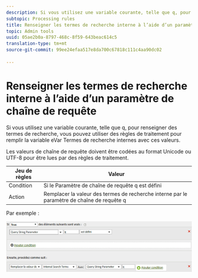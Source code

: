 ```yaml
---
description: Si vous utilisez une variable courante, telle que q, pour renseigner des termes de recherche, vous pouvez utiliser des règles de traitement pour remplir la variable eVar Termes de recherche internes avec ces valeurs.
subtopic: Processing rules
title: Renseigner les termes de recherche interne à l’aide d’un paramètre de chaîne de requête
topic: Admin tools
uuid: 05ae2b0a-8797-468c-8f59-643beac614c5
translation-type: tm+mt
source-git-commit: 99ee24efaa517e8da700c67818c111c4aa90dc02

---
```



# Renseigner les termes de recherche interne à l’aide d’un paramètre de chaîne de requête

Si vous utilisez une variable courante, telle que q, pour renseigner des termes de recherche, vous pouvez utiliser des règles de traitement pour remplir la variable eVar Termes de recherche internes avec ces valeurs.

Les valeurs de chaîne de requête doivent être codées au format Unicode ou UTF-8 pour être lues par des règles de traitement.

| Jeu de règles | Valeur |
|---|---|
| Condition | Si le Paramètre de chaîne de requête q est défini |
| Action | Remplacer la valeur des termes de recherche interne par le paramètre de chaîne de requête q |

Par exemple :

![](assets/populate-internal-search-terms.png)

